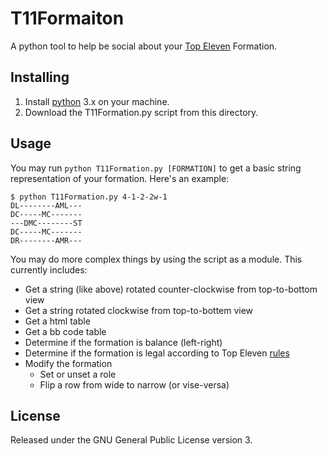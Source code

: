 T11Formaiton
============

A python tool to help be social about your [Top Eleven] Formation.

Installing
----------

 1. Install [python] 3.x on your machine.
 2. Download the T11Formation.py script from this directory.

Usage
-----

You may run `python T11Formation.py [FORMATION]` to get a basic string
representation of your formation. Here's an example:

    $ python T11Formation.py 4-1-2-2w-1
    DL--------AML---
    DC-----MC-------
    ---DMC--------ST
    DC-----MC-------
    DR--------AMR---

You may do more complex things by using the script as a module. This
currently includes:

 * Get a string (like above) rotated counter-clockwise from top-to-bottom view
 * Get a string rotated clockwise from top-to-bottem view
 * Get a html table
 * Get a bb code table
 * Determine if the formation is balance (left-right)
 * Determine if the formation is legal according to Top Eleven [rules]
 * Modify the formation
     * Set or unset a role
     * Flip a row from wide to narrow (or vise-versa)

License
-------

Released under the GNU General Public License version 3.


[Top Eleven]: http://www.topeleven.com "Top Eleven Website"
[python]: https://www.python.org/downloads "Python Downloads"
[rules]: http://wiki.topeleven.com/Squad#Formations

